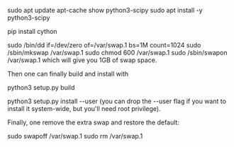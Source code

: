 sudo apt update
apt-cache show python3-scipy
sudo apt install -y python3-scipy

pip install cython

sudo /bin/dd if=/dev/zero of=/var/swap.1 bs=1M count=1024
sudo /sbin/mkswap /var/swap.1
sudo chmod 600 /var/swap.1
sudo /sbin/swapon /var/swap.1
which will give you 1GB of swap space.

Then one can finally build and install with

python3 setup.py build

python3 setup.py install --user
(you can drop the --user flag if you want to install it system-wide, but you'll need root privilege).

Finally, one remove the extra swap and restore the default:

sudo swapoff /var/swap.1
sudo rm /var/swap.1